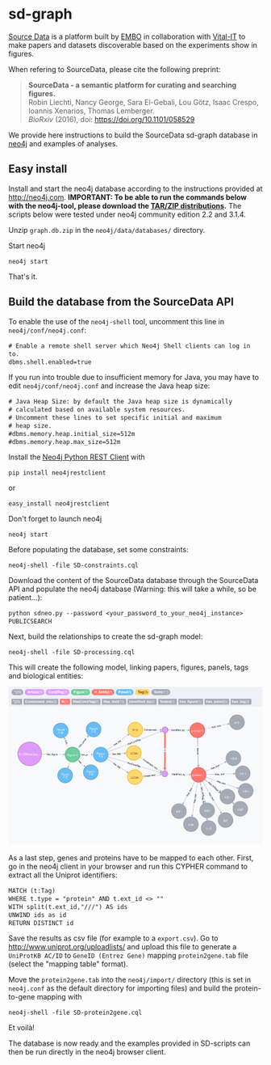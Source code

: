 # sd-graph
[Source Data](http://sourcedata.embo.org) is a platform built by [EMBO](embo.org) in collaboration with [Vital-IT](https://www.vital-it.ch/) to make papers and datasets discoverable based on the experiments show in figures.

When refering to SourceData, please cite the following preprint:

> __SourceData - a semantic platform for curating and searching figures.__  
> Robin Liechti, Nancy George, Sara El-Gebali, Lou Götz, Isaac Crespo, Ioannis Xenarios, Thomas Lemberger.  
> _BioRxiv_  (2016), doi: https://doi.org/10.1101/058529  

We provide here instructions to build the SourceData sd-graph database in [neo4j](http://neo4j.com) and examples of analyses.

## Easy install

Install and start the neo4j database according to the instructions provided at http://neo4j.com. __IMPORTANT: To be able to run the commands below with the neo4j-tool, please download the [TAR/ZIP distributions](https://neo4j.com/download/community-edition/).__ The scripts below were tested under neo4j community edition 2.2 and 3.1.4.

Unzip `graph.db.zip` in the `neo4j/data/databases/` directory.

Start neo4j

    neo4j start

That's it.

## Build the database from the SourceData API

To enable the use of the `neo4j-shell` tool, uncomment this line in `neo4j/conf/neo4j.conf`:

    # Enable a remote shell server which Neo4j Shell clients can log in to.
    dbms.shell.enabled=true
    
If you run into trouble due to insufficient memory for Java, you may have to edit `neo4j/conf/neo4j.conf` and increase the Java heap size:

    # Java Heap Size: by default the Java heap size is dynamically
    # calculated based on available system resources.
    # Uncomment these lines to set specific initial and maximum
    # heap size.
    #dbms.memory.heap.initial_size=512m
    #dbms.memory.heap.max_size=512m

Install the [Neo4j Python REST Client](https://pypi.python.org/pypi/neo4jrestclient/) with

    pip install neo4jrestclient
    
or

	easy_install neo4jrestclient 

Don't forget to launch neo4j

    neo4j start

Before populating the database, set some constraints:

    neo4j-shell -file SD-constraints.cql
    
Download the content of the SourceData database through the SourceData API and populate the neo4j database (Warning: this will take a while, so be patient...):

    python sdneo.py --password <your_password_to_your_neo4j_instance> PUBLICSEARCH
  
Next, build the relationships to create the sd-graph model:

    neo4j-shell -file SD-processing.cql

This will create the following model, linking papers, figures, panels, tags and biological entities:

![data model](sd-graph-data-model.png) 

As a last step, genes and proteins have to be mapped to each other. First, go in the neo4j client in your browser and run this CYPHER command to extract all the Uniprot identifiers:

    MATCH (t:Tag)
    WHERE t.type = "protein" AND t.ext_id <> ""
    WITH split(t.ext_id,"///") AS ids
    UNWIND ids as id
    RETURN DISTINCT id

Save the results as csv file (for example to a `export.csv`). Go to http://www.uniprot.org/uploadlists/ and upload this file to generate a `UniProtKB AC/ID` to `GeneID (Entrez Gene)` mapping `protein2gene.tab` file (select the "mapping table" format).

Move the `protein2gene.tab` into the `neo4j/import/` directory (this is set in `neo4j.conf` as the default directory for importing files) and build the protein-to-gene mapping with

    neo4j-shell -file SD-protein2gene.cql
 
Et voilà!

The database is now ready and the examples provided in SD-scripts can then be run directly in the neo4j browser client.
